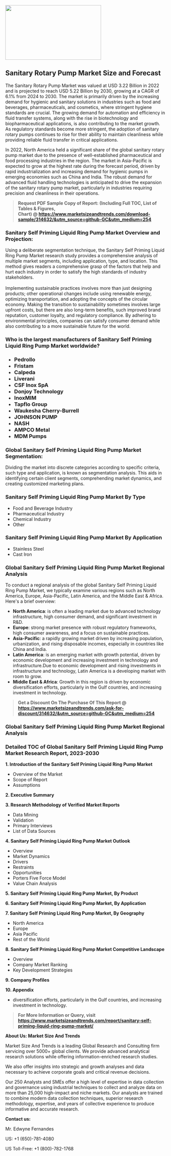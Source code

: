 <p><img class="alignnone size-medium wp-image-20088" src="https://ffe5etoiles.com/wp-content/uploads/2024/12/MST1-300x171.png" alt="" width="300" height="171" /></p><h2>Sanitary Rotary Pump Market Size and Forecast</h2><p>The Sanitary Rotary Pump Market was valued at USD 3.22 Billion in 2022 and is projected to reach USD 5.22 Billion by 2030, growing at a CAGR of 6.1% from 2024 to 2030. The market is primarily driven by the increasing demand for hygienic and sanitary solutions in industries such as food and beverages, pharmaceuticals, and cosmetics, where stringent hygiene standards are crucial. The growing demand for automation and efficiency in fluid transfer systems, along with the rise in biotechnology and biopharmaceutical applications, is also contributing to the market growth. As regulatory standards become more stringent, the adoption of sanitary rotary pumps continues to rise for their ability to maintain cleanliness while providing reliable fluid transfer in critical applications.</p><p>In 2022, North America held a significant share of the global sanitary rotary pump market due to the presence of well-established pharmaceutical and food processing industries in the region. The market in Asia-Pacific is expected to grow at the highest rate during the forecast period, driven by rapid industrialization and increasing demand for hygienic pumps in emerging economies such as China and India. The robust demand for advanced fluid handling technologies is anticipated to drive the expansion of the sanitary rotary pump market, particularly in industries requiring precision and cleanliness in their operations.</p></p><blockquote id="" class=""><strong>Request PDF Sample Copy of Report: (Including Full TOC, List of Tables &amp; Figures, Chart)&nbsp;@&nbsp;<strong><a href="https://www.marketsizeandtrends.com/download-sample/314632/&utm_source=github-GC&utm_medium=254" target="_blank">https://www.marketsizeandtrends.com/download-sample/314632/&utm_source=github-GC&utm_medium=254</a></strong></strong></blockquote><h3 id="" class="">Sanitary Self Priming Liquid Ring Pump Market&nbsp;Overview and Projection:</h3><p id="" class="">Using a deliberate segmentation technique, the Sanitary Self Priming Liquid Ring Pump Market research study provides a comprehensive analysis of multiple market segments, including application, type, and location. This method gives readers a comprehensive grasp of the factors that help and hurt each industry in order to satisfy the high standards of industry stakeholders. <br /> <br />Implementing sustainable practices involves more than just designing products; other operational changes include using renewable energy, optimizing transportation, and adopting the concepts of the circular economy. Making the transition to sustainability sometimes involves large upfront costs, but there are also long-term benefits, such improved brand reputation, customer loyalty, and regulatory compliance. By adhering to environmental principles, companies can satisfy consumer demand while also contributing to a more sustainable future for the world.</p><h3 id="" class="">Who is the largest manufacturers of&nbsp;Sanitary Self Priming Liquid Ring Pump Market worldwide?</h3><h3 class=""><p><ul><li>Pedrollo </li><li> Fristam </li><li> Calpeda </li><li> Liverani </li><li> CSF Inox SpA </li><li> Donjoy Technology </li><li> InoxMIM </li><li> Tapflo Group </li><li> Waukesha Cherry-Burrell </li><li> JOHNSON PUMP </li><li> NASH </li><li> AMPCO Metal </li><li> MDM Pumps</li></ul></p></h3><h3 id="" class="">Global&nbsp;Sanitary Self Priming Liquid Ring Pump Market Segmentation:</h3><p id="" class="">Dividing the market into discrete categories according to specific criteria, such type and application, is known as segmentation analysis. This aids in identifying certain client segments, comprehending market dynamics, and creating customized marketing plans.</p><h3 id="" class="">Sanitary Self Priming Liquid Ring Pump Market&nbsp;By Type</h3><p><p><ul><li>Food and Beverage Industry</li><li> Pharmaceutical Industry</li><li> Chemical Industry</li><li> Other</p></li></ul></p></p><h3 id="" class="">Sanitary Self Priming Liquid Ring Pump Market&nbsp;By Application</h3><p class=""><p><ul><li>Stainless Steel</li><li> Cast Iron</li></ul></p></p><h3 id="" class="">Global Sanitary Self Priming Liquid Ring Pump Market Regional Analysis</h3><p id="" class="">To conduct a regional analysis of the global Sanitary Self Priming Liquid Ring Pump Market, we typically examine various regions such as North America, Europe, Asia-Pacific, Latin America, and the Middle East &amp; Africa. Here's a brief overview:</p><ul><li><strong>North America</strong>: is often a leading market due to advanced technology infrastructure, high consumer demand, and significant investment in R&amp;D.</li><li><strong>Europe</strong>: strong market presence with robust regulatory frameworks, high consumer awareness, and a focus on sustainable practices.</li><li><strong>Asia-Pacific</strong>: a rapidly growing market driven by increasing population, urbanization, and rising disposable incomes, especially in countries like China and India.</li><li><strong>Latin America</strong>: is an emerging market with growth potential, driven by economic development and increasing investment in technology and infrastructure.Due to economic development and rising investments in infrastructure and technology, Latin America is a developing market with room to grow.</li><li><strong>Middle East &amp; Africa</strong>: Growth in this region is driven by economic diversification efforts, particularly in the Gulf countries, and increasing investment in technology.</li></ul><blockquote id="" class=""><strong>Get a Discount On The Purchase Of This Report @ <strong><a href="https://www.marketsizeandtrends.com/ask-for-discount/314632/&utm_source=github-GC&utm_medium=254" target="_blank">https://www.marketsizeandtrends.com/ask-for-discount/314632/&utm_source=github-GC&utm_medium=254</a></strong></strong></blockquote><h3 id="" class="">Global Sanitary Self Priming Liquid Ring Pump Market Regional Analysis</h3><h3 id="" class="">Detailed TOC of Global Sanitary Self Priming Liquid Ring Pump Market Research Report, 2023-2030</h3><p id="" class=""><strong>1. Introduction of the Sanitary Self Priming Liquid Ring Pump Market</strong></p><ul><li>Overview of the Market</li><li>Scope of Report</li><li>Assumptions</li></ul><p id="" class=""><strong>2. Executive Summary</strong></p><p id="" class=""><strong>3. Research Methodology of Verified Market Reports</strong></p><ul><li>Data Mining</li><li>Validation</li><li>Primary Interviews</li><li>List of Data Sources</li></ul><p id="" class=""><strong>4. Sanitary Self Priming Liquid Ring Pump Market Outlook</strong></p><ul><li>Overview</li><li>Market Dynamics</li><li>Drivers</li><li>Restraints</li><li>Opportunities</li><li>Porters Five Force Model</li><li>Value Chain Analysis</li></ul><p id="" class=""><strong>5. Sanitary Self Priming Liquid Ring Pump Market, By Product</strong></p><p id="" class=""><strong>6. Sanitary Self Priming Liquid Ring Pump Market, By Application</strong></p><p id="" class=""><strong>7. Sanitary Self Priming Liquid Ring Pump Market, By Geography</strong></p><ul><li>North America</li><li>Europe</li><li>Asia Pacific</li><li>Rest of the World</li></ul><p id="" class=""><strong>8. Sanitary Self Priming Liquid Ring Pump Market Competitive Landscape</strong></p><ul><li>Overview</li><li>Company Market Ranking</li><li>Key Development Strategies</li></ul><p id="" class=""><strong>9. Company Profiles</strong></p><p id="" class=""><strong>10. Appendix</strong></p><ul><li>diversification efforts, particularly in the Gulf countries, and increasing investment in technology.</li></ul><blockquote id="" class=""><strong>For More Information or Query, visit <strong><strong><a href="https://www.marketsizeandtrends.com/report/sanitary-self-priming-liquid-ring-pump-market/" target="_blank">https://www.marketsizeandtrends.com/report/sanitary-self-priming-liquid-ring-pump-market/</a></strong></strong></strong></blockquote><p id="" class=""><strong>About Us: Market Size And Trends</strong></p><p id="" class="">Market Size And Trends is a leading Global Research and Consulting firm servicing over 5000+ global clients. We provide advanced analytical research solutions while offering information-enriched research studies.</p><p id="" class="">We also offer insights into strategic and growth analyses and data necessary to achieve corporate goals and critical revenue decisions.</p><p id="" class="">Our 250 Analysts and SMEs offer a high level of expertise in data collection and governance using industrial techniques to collect and analyze data on more than 25,000 high-impact and niche markets. Our analysts are trained to combine modern data collection techniques, superior research methodology, expertise, and years of collective experience to produce informative and accurate research.</p><p id="" class=""><strong>Contact us:</strong></p><p id="" class="">Mr. Edwyne Fernandes</p><p id="" class="">US: +1 (650)-781-4080</p><p id="" class="">US Toll-Free: +1 (800)-782-1768</p>
